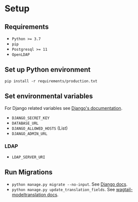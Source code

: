 # Setup

## Requirements
- `Python >= 3.7`
- `pip`
- `Postgresql >= 11`
- `OpenLDAP`

## Set up Python environment
`pip install -r requirements/production.txt`

## Set environmental variables
For Django related variables see [Django's documentation](https://docs.djangoproject.com/en/dev/ref/settings/).
- `DJANGO_SECRET_KEY`
- `DATABASE_URL`
- `DJANGO_ALLOWED_HOSTS` (List)
- `DJANGO_ADMIN_URL`

### LDAP
- `LDAP_SERVER_URI`

## Run Migrations
- `python manage.py migrate --no-input`. See [Django docs](https://docs.djangoproject.com/en/2.2/ref/django-admin/#django-admin-migrate).
- `python manage.py update_translation_fields`. See [wagtail-modeltranslation docs](https://wagtail-modeltranslation.readthedocs.io/en/latest/management%20commands.html#the-update-translation-fields-command).